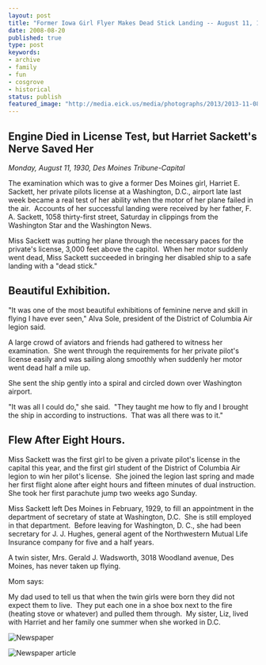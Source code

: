 ```yaml
---
layout: post
title: "Former Iowa Girl Flyer Makes Dead Stick Landing -- August 11, 1930"
date: 2008-08-20
published: true
type: post
keywords:
- archive
- family
- fun
- cosgrove
- historical
status: publish
featured_image: "http://media.eick.us/media/photographs/2013/2013-11-08/harriett-sackett-newspaper-2.jpg"
---
```

Engine Died in License Test, but Harriet Sackett's Nerve Saved Her
------------------------------------------------------------------

*Monday, August 11, 1930, Des Moines Tribune-Capital*

The examination which was to give a former Des Moines girl, Harriet E. Sackett, her private pilots license at a Washington, D.C., airport late last week became a real test of her ability when the motor of her plane failed in the air.  Accounts of her successful landing were received by her father, F. A. Sackett, 1058 thirty-first street, Saturday in clippings from the Washington Star and the Washington News.

Miss Sackett was putting her plane through the necessary paces for the private's license, 3,000 feet above the capitol.  When her motor suddenly went dead, Miss Sackett succeeded in bringing her disabled ship to a safe landing with a "dead stick."

Beautiful Exhibition.
---------------------

"It was one of the most beautiful exhibitions of feminine nerve and skill in flying I have ever seen," Alva Sole, president of the District of Columbia Air legion said.

A large crowd of aviators and friends had gathered to witness her examination.  She went through the requirements for her private pilot's license easily and was sailing along smoothly when suddenly her motor went dead half a mile up.

She sent the ship gently into a spiral and circled down over Washington airport.

"It was all I could do," she said.  "They taught me how to fly and I brought the ship in according to instructions.  That was all there was to it."

Flew After Eight Hours.
-----------------------

Miss Sackett was the first girl to be given a private pilot's license in the capital this year, and the first girl student of the District of Columbia Air legion to win her pilot's license.  She joined the legion last spring and made her first flight alone after eight hours and fifteen minutes of dual instruction.  She took her first parachute jump two weeks ago Sunday.

Miss Sackett left Des Moines in February, 1929, to fill an appointment in the department of secretary of state at Washington, D.C.  She is still employed in that department.  Before leaving for Washington, D. C., she had been secretary for J. J. Hughes, general agent of the Northwestern Mutual Life Insurance company for five and a half years.

A twin sister, Mrs. Gerald J. Wadsworth, 3018 Woodland avenue, Des Moines, has never taken up flying.

Mom says:

<!-- blockquote  -->
My dad used to tell us that when the twin girls were born they did not expect them to live.  They put each one in a shoe box next to the fire (heating stove or whatever) and pulled them through.  My sister, Liz, lived with Harriet and her family one summer when she worked in D.C.
<!-- endblockquote  -->

![Newspaper](http://media.eick.us/media/photographs/2013/2013-11-08/harriett-sackett-newspaper-2.jpg)

![Newspaper article](http://media.eick.us/media/photographs/2013/2013-11-08/harriett-sackett-newspaper-1.jpg)
